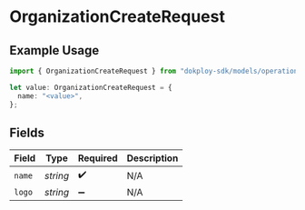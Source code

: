 # OrganizationCreateRequest

## Example Usage

```typescript
import { OrganizationCreateRequest } from "dokploy-sdk/models/operations";

let value: OrganizationCreateRequest = {
  name: "<value>",
};
```

## Fields

| Field              | Type               | Required           | Description        |
| ------------------ | ------------------ | ------------------ | ------------------ |
| `name`             | *string*           | :heavy_check_mark: | N/A                |
| `logo`             | *string*           | :heavy_minus_sign: | N/A                |